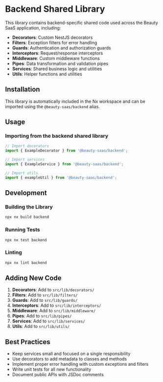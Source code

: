 # Backend Shared Library

This library contains backend-specific shared code used across the Beauty SaaS application, including:

- **Decorators**: Custom NestJS decorators
- **Filters**: Exception filters for error handling
- **Guards**: Authentication and authorization guards
- **Interceptors**: Request/response interceptors
- **Middleware**: Custom middleware functions
- **Pipes**: Data transformation and validation pipes
- **Services**: Shared business logic and utilities
- **Utils**: Helper functions and utilities

## Installation

This library is automatically included in the Nx workspace and can be imported using the `@beauty-saas/backend` alias.

## Usage

### Importing from the backend shared library

```typescript
// Import decorators
import { ExampleDecorator } from '@beauty-saas/backend';

// Import services
import { ExampleService } from '@beauty-saas/backend';

// Import utils
import { exampleUtil } from '@beauty-saas/backend';
```

## Development

### Building the Library

```bash
npx nx build backend
```

### Running Tests

```bash
npx nx test backend
```

### Linting

```bash
npx nx lint backend
```

## Adding New Code

1. **Decorators**: Add to `src/lib/decorators/`
2. **Filters**: Add to `src/lib/filters/`
3. **Guards**: Add to `src/lib/guards/`
4. **Interceptors**: Add to `src/lib/interceptors/`
5. **Middleware**: Add to `src/lib/middleware/`
6. **Pipes**: Add to `src/lib/pipes/`
7. **Services**: Add to `src/lib/services/`
8. **Utils**: Add to `src/lib/utils/`

## Best Practices

- Keep services small and focused on a single responsibility
- Use decorators to add metadata to classes and methods
- Implement proper error handling with custom exceptions and filters
- Write unit tests for all new functionality
- Document public APIs with JSDoc comments
